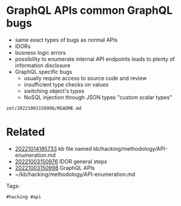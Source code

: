 # GraphQL APIs common GraphQL bugs
- same exact types of bugs as normal APIs
- IDORs
- busness logic errors
- possibility to enumerate internal API endpoints leads to plenty of information disclosure
- GraphQL specific bugs
  - usually require access to source code and review
  - insufficient type checks on values
  - switching object's types
  - NoSQL injection through JSON types "custom scalar types"

` zet/20221003150996/README.md `

# Related

- [20221014185733](/zet/20221014185733/README.md) kb file named kb/hacking/methodology/API-enumeration.md
- [20221003150976](/zet/20221003150976/README.md) IDOR general steps
- [20221003150998](/zet/20221003150998/README.md) GraphQL APIs
- ~/kb/hacking/methodology/API-enumeration.md

Tags:

    #hacking #api 
